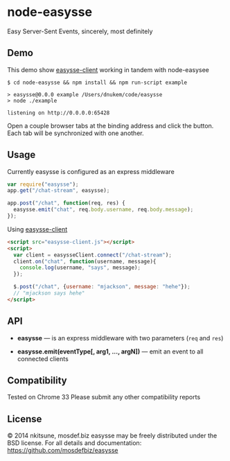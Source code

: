 node-easysse
============

Easy Server-Sent Events, sincerely, most definitely


Demo
----

This demo show [easysse-client][client] working in tandem with node-easysee

```text
$ cd node-easysse && npm install && npm run-script example

> easysse@0.0.0 example /Users/dnukem/code/easysse
> node ./example

listening on http://0.0.0.0:65428
```

Open a couple browser tabs at the binding address and click the button. Each tab
will be synchronized with one another.


Usage
-----

Currently easysse is configured as an express middleware

```js
var require("easysse");
app.get("/chat-stream", easysse);

app.post("/chat", function(req, res) {
  easysse.emit("chat", req.body.username, req.body.message);
});
```

Using [easysse-client][client]

```html
<script src="easysse-client.js"></script>
<script>
  var client = easysseClient.connect("/chat-stream");
  client.on("chat", function(username, message){
    console.log(username, "says", message);
  });

  $.post("/chat", {username: "mjackson", message: "hehe"});
  // "mjackson says hehe"
</script>
```


API
---

* **easysse** &mdash; is an express middleware with two parameters (`req` and `res`)

* **easysse.emit(eventType[, arg1, ..., argN])** &mdash; emit an event to all connected
clients


Compatibility
-------------

Tested on Chrome 33
Please submit any other compatibility reports


License
-------

&copy; 2014 nkitsune, mosdef.biz
easysse may be freely distributed under the BSD license.
For all details and documentation:
https://github.com/mosdefbiz/easysse

[client]: https://github.com/mosdefbiz/easysse-client
